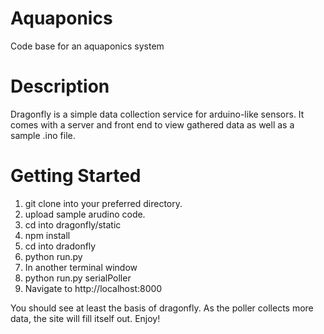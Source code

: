 # Aquaponics
Code base for an aquaponics system

# Description
Dragonfly is a simple data collection service for arduino-like 
sensors. It comes with a server and front end to view gathered 
data as well as a sample .ino file.

# Getting Started 
1. git clone into your preferred directory.
2. upload sample arudino code. 
3. cd into dragonfly/static
4. npm install
5. cd into dradonfly
6. python run.py
7. In another terminal window
8. python run.py serialPoller
9. Navigate to http://localhost:8000

You should see at least the basis of dragonfly. As the poller
collects more data, the site will fill itself out.
Enjoy!




